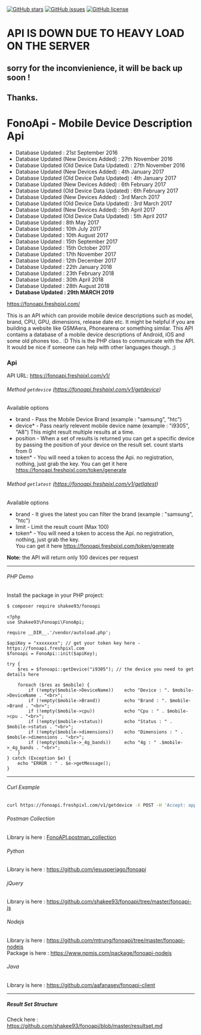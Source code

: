 [![GitHub stars](https://img.shields.io/github/stars/shakee93/fonoapi.svg)](https://github.com/shakee93/fonoapi/stargazers)
[![GitHub issues](https://img.shields.io/github/issues/shakee93/fonoapi.svg)](https://github.com/shakee93/fonoapi/issues)
[![GitHub license](https://img.shields.io/badge/license-MIT-blue.svg)](https://raw.githubusercontent.com/shakee93/fonoapi/master/LICENSE)

# API IS DOWN DUE TO HEAVY LOAD ON THE SERVER
## sorry for the inconvienience, it will be back up soon !
## Thanks.

# FonoApi - Mobile Device Description Api

* Database Updated : 21st September 2016
* Database Updated (New Devices Added) : 27th November 2016
* Database Updated (Old Device Data Updated) : 27th November 2016
* Database Updated (New Devices Added) : 4th January 2017
* Database Updated (Old Device Data Updated) : 4th January 2017
* Database Updated (New Devices Added) : 6th February 2017
* Database Updated (Old Device Data Updated) : 6th February 2017
* Database Updated (New Devices Added) : 3rd March 2017
* Database Updated (Old Device Data Updated) : 3rd March 2017
* Database Updated (New Devices Added) : 5th April 2017
* Database Updated (Old Device Data Updated) : 5th April 2017
* Database Updated : 8th May 2017
* Database Updated : 10th July 2017
* Database Updated : 10th August 2017
* Database Updated : 15th September 2017
* Database Updated : 15th October 2017
* Database Updated : 17th November 2017
* Database Updated : 12th December 2017
* Database Updated : 22th January 2018
* Database Updated : 23th February 2018
* Database Updated : 30th April 2018
* Database Updated : 28th August 2018
* <strong>Database Updated : 29th MARCH 2019</strong>

https://fonoapi.freshpixl.com/


This is an API which can provide mobile device descriptions such as model, brand, CPU, GPU, dimensions, release date etc. It might be helpful if you are building a website like GSMAera, Phonearena or something similar. This API contains a database of a mobile device descriptions of Android, iOS and some old phones too.. :D
This is the PHP class to communicate with the API. It would be nice if someone can help with other languages though. ;)

### Api

API URL: https://fonoapi.freshpixl.com/v1/

###### Method `getdevice` (https://fonoapi.freshpixl.com/v1/getdevice)

Available options
  - brand - 
       Pass the Mobile Device Brand (example : "samsung", "htc")
  - device* - 
       Pass nearly relevent mobile device name (example : "i9305", "A8") 
       This might result multiple results at a time.
  - position -
       When a set of results is returned you can get a specific device by passing the position of your device on the result set. count starts from 0
  - token* -
        You will need a token to access the Api. no registration, nothing, just grab the key.
        You can get it here https://fonoapi.freshpixl.com/token/generate

###### Method `getlatest` (https://fonoapi.freshpixl.com/v1/getlatest)

Available options
  - brand - 
       It gives the latest you can filter the brand (example : "samsung", "htc")
  - limit - 
       Limit the result count (Max 100)
  - token* -
       You will need a token to access the Api. no registration, nothing, just grab the key.<br>
       You can get it here https://fonoapi.freshpixl.com/token/generate

<strong>Note:</strong> the API will return only 100 devices per request

------

###### PHP Demo

Install the package in your PHP project:

```bash
$ composer require shakee93/fonoapi
```

```
<?php
use Shakee93\Fonoapi\FonoApi;

require __DIR__.'/vendor/autoload.php';

$apiKey = "xxxxxxxx"; // get your token key here - https://fonoapi.freshpixl.com
$fonoapi = FonoApi::init($apiKey);

try {
    $res = $fonoapi::getDevice("i9305"); // the device you need to get details here

    foreach ($res as $mobile) {
        if (!empty($mobile->DeviceName)) 	echo "Device : ". $mobile->DeviceName . "<br>";
        if (!empty($mobile->Brand)) 		echo "Brand : ". $mobile->Brand . "<br>";
        if (!empty($mobile->cpu)) 			echo "Cpu : " . $mobile->cpu . "<br>";
        if (!empty($mobile->status)) 		echo "Status : " . $mobile->status . "<br>";
        if (!empty($mobile->dimensions)) 	echo "Dimensions : " . $mobile->dimensions . "<br>";
        if (!empty($mobile->_4g_bands)) 	echo "4g : " .$mobile->_4g_bands . "<br>";
    }
} catch (Exception $e) {
    echo "ERROR : " . $e->getMessage();
}
```
------

###### Curl Example

```bash
curl https://fonoapi.freshpixl.com/v1/getdevice -X POST -H 'Accept: application/json' -d 'token=YOUR_TOKEN_HERE&limit=5&device=A8'
```

###### Postman Collection
 Library is here : [FonoAPI.postman_collection](FonoAPI.postman_collection)

###### Python

Library is here : https://github.com/jesusperiago/fonoapi

###### jQuery

Library is here : https://github.com/shakee93/fonoapi/tree/master/fonoapi-js

###### Nodejs

Library is here : https://github.com/mtrung/fonoapi/tree/master/fonoapi-nodejs  
Package is here : https://www.npmjs.com/package/fonoapi-nodejs

###### Java
 Library is here : https://github.com/aafanasev/fonoapi-client

------

##### Result Set Structure

Check here : https://github.com/shakee93/fonoapi/blob/master/resultset.md
